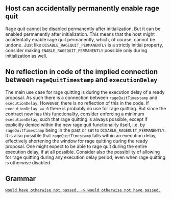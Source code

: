 ## Host can accidentally permanently enable rage quit 
Rage quit cannot be disabled permanently after initialization. But it can be enabled permanently after initialization. This means that the host might accidentally enable rage quit permanently, which, of course, cannot be undone.
Just like `DISABLE_RAGEQUIT_PERMANENTLY` is a strictly initial property, consider making `ENABLE_RAGEQUIT_PERMANENTLY` possible only during initialization as well.

## No reflection in code of the implied connection between `rageQuitTimestamp` and `executionDelay`
The main use case for rage quitting is during the execution delay of a ready proposal. As such there is a connection between `rageQuitTimestamp` and `executionDelay`. However, there is no reflection of this in the code.
If `executionDelay == 0` there is probably no use for rage quitting. But since the contract now has this functionality, consider enforcing a minimum `executionDelay`, such that rage quitting is always possible, except if explicitly denied within the new rage quit functionality itself, i.e. by `rageQuitTimestamp` being in the past or set to `DISABLE_RAGEQUIT_PERMANENTLY`.
It is also possible that `rageQuitTimestamp` falls within an execution delay, effectively shortening the window for rage quitting during the ready proposal. One might expect to be able to rage quit during the entire execution delay, if at all possible.
Consider also the possibility of allowing for rage quitting during any execution delay period, even when rage quitting is otherwise disabled.

## Grammar
[`would have otherwise not passed. -> would otherwise not have passed.`](https://github.com/code-423n4/2023-05-party/blob/f6f80dde81d86e397ba4f3dedb561e23d58ec884/contracts/party/PartyGovernance.sol#L595)